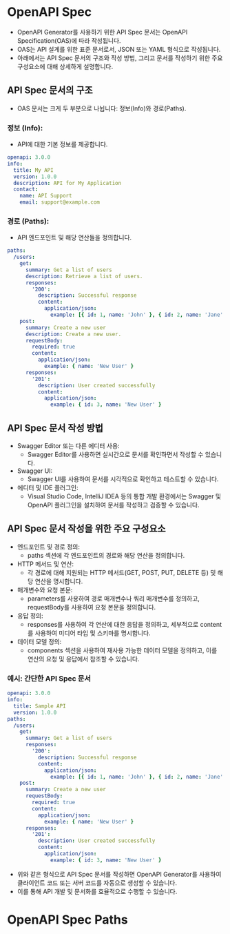 # OpenAPI Spec 

- OpenAPI Generator를 사용하기 위한 API Spec 문서는 OpenAPI Specification(OAS)에 따라 작성됩니다. 
- OAS는 API 설계를 위한 표준 문서로서, JSON 또는 YAML 형식으로 작성됩니다. 
- 아래에서는 API Spec 문서의 구조와 작성 방법, 그리고 문서를 작성하기 위한 주요 구성요소에 대해 상세하게 설명합니다.

## API Spec 문서의 구조

- OAS 문서는 크게 두 부분으로 나뉩니다: 정보(Info)와 경로(Paths).

### 정보 (Info): 

- API에 대한 기본 정보를 제공합니다.

```yaml
openapi: 3.0.0
info:
  title: My API
  version: 1.0.0
  description: API for My Application
  contact:
    name: API Support
    email: support@example.com
```

### 경로 (Paths): 

- API 엔드포인트 및 해당 연산들을 정의합니다.

```yaml
paths:
  /users:
    get:
      summary: Get a list of users
      description: Retrieve a list of users.
      responses:
        '200':
          description: Successful response
          content:
            application/json:
              example: [{ id: 1, name: 'John' }, { id: 2, name: 'Jane' }]
    post:
      summary: Create a new user
      description: Create a new user.
      requestBody:
        required: true
        content:
          application/json:
            example: { name: 'New User' }
      responses:
        '201':
          description: User created successfully
          content:
            application/json:
              example: { id: 3, name: 'New User' }
```

## API Spec 문서 작성 방법

- Swagger Editor 또는 다른 에디터 사용:
  - Swagger Editor를 사용하면 실시간으로 문서를 확인하면서 작성할 수 있습니다.
- Swagger UI:
  - Swagger UI를 사용하여 문서를 시각적으로 확인하고 테스트할 수 있습니다.
- 에디터 및 IDE 플러그인:
  - Visual Studio Code, IntelliJ IDEA 등의 통합 개발 환경에서는 Swagger 및 OpenAPI 플러그인을 설치하여 문서를 작성하고 검증할 수 있습니다.

##  API Spec 문서 작성을 위한 주요 구성요소

- 엔드포인트 및 경로 정의:
  - paths 섹션에 각 엔드포인트의 경로와 해당 연산을 정의합니다.
- HTTP 메서드 및 연산:
  - 각 경로에 대해 지원되는 HTTP 메서드(GET, POST, PUT, DELETE 등) 및 해당 연산을 명시합니다.
- 매개변수와 요청 본문:
  - parameters를 사용하여 경로 매개변수나 쿼리 매개변수를 정의하고, requestBody를 사용하여 요청 본문을 정의합니다.
- 응답 정의:
  - responses를 사용하여 각 연산에 대한 응답을 정의하고, 세부적으로 content를 사용하여 미디어 타입 및 스키마를 명시합니다.
- 데이터 모델 정의:
  - components 섹션을 사용하여 재사용 가능한 데이터 모델을 정의하고, 이를 연산의 요청 및 응답에서 참조할 수 있습니다.

### 예시: 간단한 API Spec 문서

```yaml
openapi: 3.0.0
info:
  title: Sample API
  version: 1.0.0
paths:
  /users:
    get:
      summary: Get a list of users
      responses:
        '200':
          description: Successful response
          content:
            application/json:
              example: [{ id: 1, name: 'John' }, { id: 2, name: 'Jane' }]
    post:
      summary: Create a new user
      requestBody:
        required: true
        content:
          application/json:
            example: { name: 'New User' }
      responses:
        '201':
          description: User created successfully
          content:
            application/json:
              example: { id: 3, name: 'New User' }
```

- 위와 같은 형식으로 API Spec 문서를 작성하면 OpenAPI Generator를 사용하여 클라이언트 코드 또는 서버 코드를 자동으로 생성할 수 있습니다. 
- 이를 통해 API 개발 및 문서화를 효율적으로 수행할 수 있습니다.

# OpenAPI Spec Paths 

